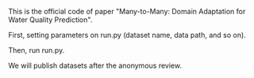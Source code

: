 This is the official code of paper "Many-to-Many: Domain Adaptation for Water Quality Prediction".

First, setting parameters on run.py (dataset name, data path, and so on).

Then, run run.py.

We will publish datasets after the anonymous review.
